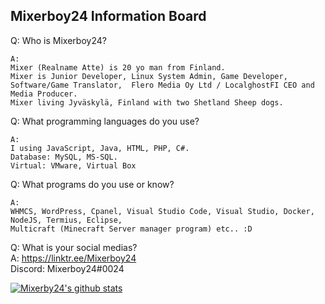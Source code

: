 ## Mixerboy24 Information Board    
    
   
Q: Who is Mixerboy24?    
```
A: 
Mixer (Realname Atte) is 20 yo man from Finland. 
Mixer is Junior Developer, Linux System Admin, Game Developer, Software/Game Translator,  Flero Media Oy Ltd / LocalghostFI CEO and Media Producer.    
Mixer living Jyväskylä, Finland with two Shetland Sheep dogs.    
```     
     
Q: What programming languages do you use?     
```
A: 
I using JavaScript, Java, HTML, PHP, C#.     
Database: MySQL, MS-SQL.
Virtual: VMware, Virtual Box
```
    
Q: What programs do you use or know?     
```
A:
WHMCS, WordPress, Cpanel, Visual Studio Code, Visual Studio, Docker, NodeJS, Termius, Eclipse,
Multicraft (Minecraft Server manager program) etc.. :D
```
      
Q: What is your social medias?     
A: https://linktr.ee/Mixerboy24    
Discord: Mixerboy24#0024

[![Mixerby24's github stats](https://github-readme-stats.vercel.app/api?username=mixerboy24&count_private=true&theme=nord&show_icons=true)](https://github.com/mixerboy24/mixerboy24/blob/master/README.md)
